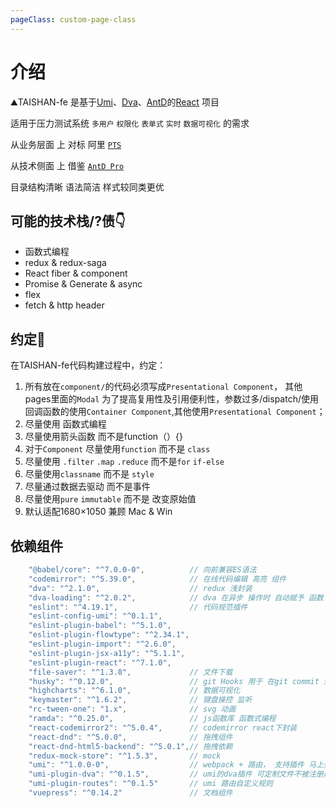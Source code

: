 ```yaml
---
pageClass: custom-page-class
---
```


# 介绍

⛰TAISHAN-fe 是基于[Umi](https://umijs.org/)、[Dva](https://dvajs.com/)、[AntD](https://ant.design/docs/react/introduce-cn)的[React](https://reactjs.org/) 项目

适用于压力测试系统 `多用户` `权限化` `表单式` `实时` `数据可视化` 的需求

从业务层面 上 对标 阿里 [`PTS`](https://pts.aliyun.com/aliyun)

从技术侧面 上 借鉴 [`AntD Pro`](https://pro.ant.design/docs/getting-started-cn)

目录结构清晰 语法简洁 样式较同类更优

## 可能的技术栈/?债👇
* 函数式编程
* redux & redux-saga
* React fiber & component
* Promise & Generate & async
* flex
* fetch & http header

## 约定🤝

在TAISHAN-fe代码构建过程中，约定：

1. 所有放在`component/`的代码必须写成`Presentational Component`，
其他pages里面的`Modal` 为了提高复用性及引用便利性，参数过多/dispatch/使用回调函数的使用`Container Component`,其他使用`Presentational Component`；
2. 尽量使用 函数式编程
3. 尽量使用箭头函数 而不是function（）{}
4. 对于`Component` 尽量使用`function` 而不是 `class`
5. 尽量使用 `.filter` `.map` `.reduce` 而不是`for` `if-else`
6. 尽量使用`classname` 而不是 `style`
7. 尽量通过数据去驱动 而不是事件
8. 尽量使用`pure` `immutable` 而不是 改变原始值
9. 默认适配1680×1050 兼顾 Mac & Win


## 依赖组件
```jsx
    "@babel/core": "^7.0.0-0",          // 向前兼容ES语法
    "codemirror": "^5.39.0",            // 在线代码编辑 高亮 组件
    "dva": "^2.1.0",                    // redux 浅封装
    "dva-loading": "^2.0.2",            // dva 在异步 操作时 自动赋予 函数 Load 状态
    "eslint": "^4.19.1",                // 代码规范插件
    "eslint-config-umi": "^0.1.1",
    "eslint-plugin-babel": "^5.1.0",
    "eslint-plugin-flowtype": "^2.34.1",
    "eslint-plugin-import": "^2.6.0",
    "eslint-plugin-jsx-a11y": "^5.1.1",
    "eslint-plugin-react": "^7.1.0",
    "file-saver": "^1.3.8",             // 文件下载
    "husky": "^0.12.0",                 // git Hooks 用于 在git commit 进行 代码检测
    "highcharts": "^6.1.0",             // 数据可视化
    "keymaster": "^1.6.2",              // 键盘操控 监听
    "rc-tween-one": "1.x",              // svg 动画
    "ramda": "^0.25.0",                 // js函数库 函数式编程
    "react-codemirror2": "^5.0.4",      // codemirror react下封装
    "react-dnd": "^5.0.0",              // 拖拽组件
    "react-dnd-html5-backend": "^5.0.1",// 拖拽依赖
    "redux-mock-store": "^1.5.3",       // mock
    "umi": "^1.0.0-0",                  // webpack + 路由， 支持插件 马上要升2.0了
    "umi-plugin-dva": "^0.1.5",         // umi的dva插件 可定制文件不被注册成路由
    "umi-plugin-routes": "^0.1.5"       // umi 路由自定义规则
    "vuepress": "^0.14.2"               // 文档组件
```

